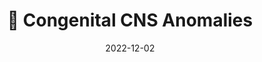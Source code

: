 ---
title: 🧠 Congenital CNS Anomalies
date: '2022-12-02'
type: book
weight: 308
commentable: true

show_breadcrumb: true
---